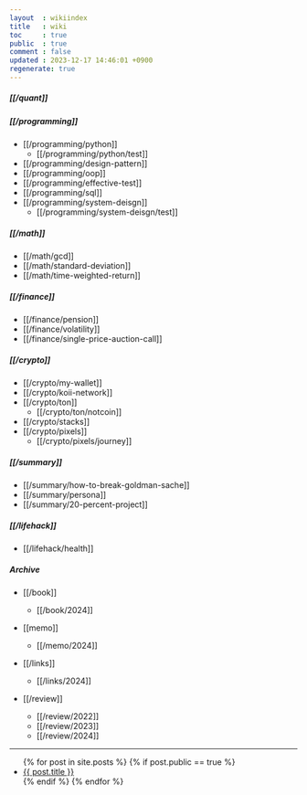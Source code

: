 ```yaml
---
layout  : wikiindex
title   : wiki
toc     : true
public  : true
comment : false
updated : 2023-12-17 14:46:01 +0900
regenerate: true
---
```


##### [[/quant]] 


##### [[/programming]]
* [[/programming/python]]
    * [[/programming/python/test]]
* [[/programming/design-pattern]]
* [[/programming/oop]]
* [[/programming/effective-test]]
* [[/programming/sql]]
* [[/programming/system-deisgn]]
    * [[/programming/system-deisgn/test]]  

##### [[/math]]
* [[/math/gcd]]
* [[/math/standard-deviation]]
* [[/math/time-weighted-return]]

##### [[/finance]]
* [[/finance/pension]]
* [[/finance/volatility]]
* [[/finance/single-price-auction-call]]

##### [[/crypto]]
* [[/crypto/my-wallet]]
* [[/crypto/koii-network]]
* [[/crypto/ton]]
   * [[/crypto/ton/notcoin]]
* [[/crypto/stacks]]
* [[/crypto/pixels]]
   * [[/crypto/pixels/journey]] 


##### [[/summary]]
* [[/summary/how-to-break-goldman-sache]]
* [[/summary/persona]]
* [[/summary/20-percent-project]]




##### [[/lifehack]]
* [[/lifehack/health]]

##### Archive
* [[/book]]
    * [[/book/2024]]

* [[memo]]
    * [[/memo/2024]]

* [[/links]]
    * [[/links/2024]]

* [[/review]]
    * [[/review/2022]]
    * [[/review/2023]]
    * [[/review/2024]]

---
<div>
    <ul>
{% for post in site.posts %}
    {% if post.public == true %}
        <li>
            <a class="post-link" href="{{ post.url | prepend: site.baseurl }}">
                {{ post.title }}
            </a>
        </li>
    {% endif %}
{% endfor %}
    </ul>
</div>

